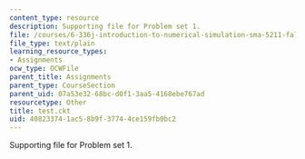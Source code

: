 ```yaml
---
content_type: resource
description: Supporting file for Problem set 1.
file: /courses/6-336j-introduction-to-numerical-simulation-sma-5211-fall-2003/408233741ac58b9f37744ce159fb0bc2_test.ckt
file_type: text/plain
learning_resource_types:
- Assignments
ocw_type: OCWFile
parent_title: Assignments
parent_type: CourseSection
parent_uid: 07a53e32-68bc-d0f1-3aa5-4168ebe767ad
resourcetype: Other
title: test.ckt
uid: 40823374-1ac5-8b9f-3774-4ce159fb0bc2
---
```

Supporting file for Problem set 1.